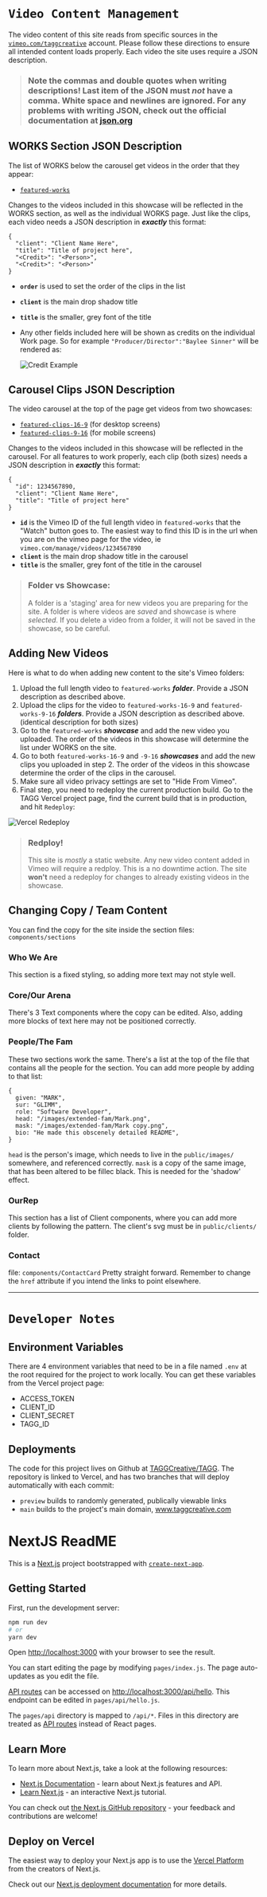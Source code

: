 # `Video Content Management`

The video content of this site reads from specific sources in the [`vimeo.com/taggcreative`](vimeo.com/taggcreative) account. Please follow these directions to ensure all intended content loads properly. Each video the site uses require a JSON description.

> ### Note the commas and double quotes when writing descriptions! Last item of the JSON must _not_ have a comma. White space and newlines are ignored. For any problems with writing JSON, check out the official documentation at [json.org](https://www.json.org/json-en.html)

## **WORKS Section JSON Description**

The list of WORKS below the carousel get videos in the order that they appear:

- [`featured-works`](https://vimeo.com/manage/showcases/8478566/info)

Changes to the videos included in this showcase will be reflected in the WORKS section, as well as the individual WORKS page. Just like the clips, each video needs a JSON description in **_exactly_** this format:

```
{
  "client": "Client Name Here",
  "title": "Title of project here",
  "<Credit>": "<Person>",
  "<Credit>": "<Person>"
}
```

- **`order`** is used to set the order of the clips in the list
- **`client`** is the main drop shadow title
- **`title`** is the smaller, grey font of the title
- Any other fields included here will be shown as credits on the individual Work page. So for example `"Producer/Director":"Baylee Sinner"` will be rendered as:

  ![Credit Example](./misc/credit-example.png)

## **Carousel Clips JSON Description**

The video carousel at the top of the page get videos from two showcases:

- [`featured-clips-16-9`](https://vimeo.com/manage/showcases/8493934/info) (for desktop screens)
- [`featured-clips-9-16`](https://vimeo.com/manage/showcases/8493940/info) (for mobile screens)

Changes to the videos included in this showcase will be reflected in the carousel. For all features to work properly, each clip (both sizes) needs a JSON description in **_exactly_** this format:

```
{
  "id": 1234567890,
  "client": "Client Name Here",
  "title": "Title of project here"
}
```

- **`id`** is the Vimeo ID of the full length video in `featured-works` that the "Watch" button goes to. The easiest way to find this ID is in the url when you are on the vimeo page for the video, ie `vimeo.com/manage/videos/1234567890`
- **`client`** is the main drop shadow title in the carousel
- **`title`** is the smaller, grey font of the title in the carousel

> ### Folder vs Showcase:
>
> A folder is a 'staging' area for new videos you are preparing for the site. A folder is where videos are _saved_ and showcase is where _selected_. If you delete a video from a folder, it will not be saved in the showcase, so be careful.

## **Adding New Videos**

Here is what to do when adding new content to the site's Vimeo folders:

1. Upload the full length video to `featured-works` **_folder_**. Provide a JSON description as described above.
2. Upload the clips for the video to `featured-works-16-9` and `featured-works-9-16` **_folders_**. Provide a JSON description as described above. (identical description for both sizes)
3. Go to the `featured-works` **_showcase_** and add the new video you uploaded. The order of the videos in this showcase will determine the list under WORKS on the site.
4. Go to both `featured-works-16-9` and `-9-16` **_showcases_** and add the new clips you uploaded in step 2. The order of the videos in this showcase determine the order of the clips in the carousel.
5. Make sure all video privacy settings are set to "Hide From Vimeo".
6. Final step, you need to redeploy the current production build. Go to the TAGG Vercel project page, find the current build that is in production, and hit `Redeploy`:

![Vercel Redeploy](./misc/redploy-vercel.png)

> ### Redploy!
>
> This site is _mostly_ a static website. Any new video content added in Vimeo will require a redploy. This is a no downtime action. The site **won't** need a redeploy for changes to already existing videos in the showcase.

## **Changing Copy / Team Content**

You can find the copy for the site inside the section files:
`components/sections`

### Who We Are

This section is a fixed styling, so adding more text may not style well.

### Core/Our Arena

There's 3 Text components where the copy can be edited. Also, adding more blocks of text here may not be positioned correctly.

### People/The Fam

These two sections work the same. There's a list at the top of the file that contains all the people for the section. You can add more people by adding to that list:

```
{
  given: "MARK",
  sur: "GLIMM",
  role: "Software Developer",
  head: "/images/extended-fam/Mark.png",
  mask: "/images/extended-fam/Mark copy.png",
  bio: "He made this obscenely detailed README",
}
```

`head` is the person's image, which needs to live in the `public/images/` somewhere, and referenced correctly.
`mask` is a copy of the same image, that has been altered to be fillec black. This is needed for the 'shadow' effect.

### OurRep

This section has a list of Client components, where you can add more clients by following the pattern. The client's svg must be in `public/clients/` folder.

### Contact

file: `components/ContactCard`
Pretty straight forward. Remember to change the `href` attribute if you intend the links to point elsewhere.

---

# `Developer Notes`

## Environment Variables

There are 4 environment variables that need to be in a file named `.env` at the root required for the project to work locally. You can get these variables from the Vercel project page:

- ACCESS_TOKEN
- CLIENT_ID
- CLIENT_SECRET
- TAGG_ID

## Deployments

The code for this project lives on Github at [TAGGCreative/TAGG](https://github.com/TAGGCreative/TAGG). The repository is linked to Vercel, and has two branches that will deploy automatically with each commit:

- `preview` builds to randomly generated, publically viewable links
- `main` builds to the project's main domain, www.taggcreative.com

# NextJS ReadME

This is a [Next.js](https://nextjs.org/) project bootstrapped with [`create-next-app`](https://github.com/vercel/next.js/tree/canary/packages/create-next-app).

## Getting Started

First, run the development server:

```bash
npm run dev
# or
yarn dev
```

Open [http://localhost:3000](http://localhost:3000) with your browser to see the result.

You can start editing the page by modifying `pages/index.js`. The page auto-updates as you edit the file.

[API routes](https://nextjs.org/docs/api-routes/introduction) can be accessed on [http://localhost:3000/api/hello](http://localhost:3000/api/hello). This endpoint can be edited in `pages/api/hello.js`.

The `pages/api` directory is mapped to `/api/*`. Files in this directory are treated as [API routes](https://nextjs.org/docs/api-routes/introduction) instead of React pages.

## Learn More

To learn more about Next.js, take a look at the following resources:

- [Next.js Documentation](https://nextjs.org/docs) - learn about Next.js features and API.
- [Learn Next.js](https://nextjs.org/learn) - an interactive Next.js tutorial.

You can check out [the Next.js GitHub repository](https://github.com/vercel/next.js/) - your feedback and contributions are welcome!

## Deploy on Vercel

The easiest way to deploy your Next.js app is to use the [Vercel Platform](https://vercel.com/new?utm_medium=default-template&filter=next.js&utm_source=create-next-app&utm_campaign=create-next-app-readme) from the creators of Next.js.

Check out our [Next.js deployment documentation](https://nextjs.org/docs/deployment) for more details.
